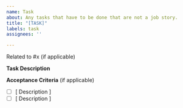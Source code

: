 ```yaml
---
name: Task
about: Any tasks that have to be done that are not a job story.
title: "[TASK]"
labels: task
assignees: ''

---
```


Related to #x (if applicable)

**Task Description**

**Acceptance Criteria** (if applicable)
- [ ] [ Description ]
- [ ] [ Description ]
